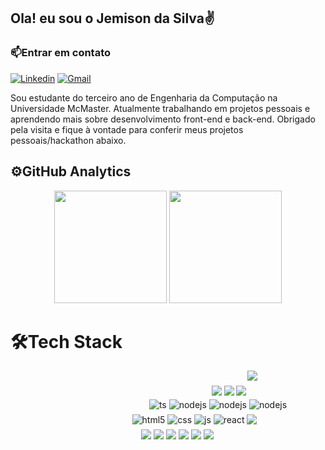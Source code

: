 ## Ola! eu sou o Jemison da Silva✌️

### 📫Entrar em contato
[![Linkedin](https://img.shields.io/badge/LinkedIn-0077B5?style=for-the-badge&logo=linkedin&logoColor=white)](https://www.google.com.br/) 
[![Gmail](https://img.shields.io/badge/Gmail-D14836?style=for-the-badge&logo=gmail&logoColor=white)](https://www.google.com.br/dashboard)

Sou estudante do terceiro ano de Engenharia da Computação na Universidade McMaster. Atualmente trabalhando em projetos pessoais e aprendendo mais sobre desenvolvimento front-end e back-end. Obrigado pela visita e fique à vontade para conferir meus projetos pessoais/hackathon abaixo.

<h2>⚙️GitHub Analytics</h2>
<div align="center">
  <img height="180em" src="https://github-readme-stats.vercel.app/api?username=DevSilva-BR&show_icons=true&theme=dark&include_all_commits=true&count_private=true"/>
  <img height="180em" src="https://github-readme-stats.vercel.app/api/top-langs/?username=anuraghazra&layout=compact&langs_count=7&theme=dark"/>
</div>



# 🛠️Tech Stack
<center>
<div style="margin-top:5px;padding-inline-start: 270px;justify-content: center;">
<img align="center" src="https://img.shields.io/badge/React_Native-20232A?style=for-the-badge&logo=react&logoColor=61DAFB">
</div>
<div style="margin-top:5px;padding-inline-start: 195px" >
<img align="center" src="https://img.shields.io/badge/MySQL-005C84?style=for-the-badge&logo=mysql&logoColor=white">
<img align="center" src="https://img.shields.io/badge/MongoDB-4EA94B?style=for-the-badge&logo=mongodb&logoColor=fff">
<img align="center" src="https://img.shields.io/badge/firebase-ffca28?style=for-the-badge&logo=firebase&logoColor=black">
</div>
<!---- black--->
<div style="margin-top:5px;padding-inline-start: 160px">
   <img align="center" alt="ts" src="https://img.shields.io/badge/TypeScript-007ACC?style=for-the-badge&logo=typescript&logoColor=white" /> 
   <img align="center" alt="nodejs" src="https://img.shields.io/badge/Node.js-43853D?style=for-the-badge&logo=node.js&logoColor=white" />
   <img align="center" alt="nodejs" src="https://img.shields.io/badge/PHP-777BB4?style=for-the-badge&logo=php&logoColor=white" />
<img align="center" alt="nodejs" src="https://img.shields.io/badge/C%23-fff?style=for-the-badge&logo=c-sharp&logoColor=5C2D91" />
</div>
<!---- web--->
<div style="display: inline_block;padding-inline-start: 85px;margin-top:5px;">
 <img align="center" alt="html5" src="https://img.shields.io/badge/HTML5-E34F26?style=for-the-badge&logo=html5&logoColor=white" /> 
 <img align="center" alt="css" src="https://img.shields.io/badge/CSS3-1572B6?style=for-the-badge&logo=css3&logoColor=white" /> 
 <img align="center" alt="js" src="https://img.shields.io/badge/JavaScript-F7DF1E?style=for-the-badge&logo=javascript&logoColor=black" />
 <img align="center" alt="react" src="https://img.shields.io/badge/React-20232A?style=for-the-badge&logo=react&logoColor=61DAFB" /> 
 <img  align="center" src="https://img.shields.io/badge/Bootstrap-563D7C?style=for-the-badge&logo=bootstrap&logoColor=white"> 
</div><!---- infra--->
<div style="margin-top:5px; padding-inline-start: 30px">
<img align="center" src="https://img.shields.io/badge/Expo-1B1F23?style=for-the-badge&logo=expo&logoColor=white">
<img align="center" src="https://img.shields.io/badge/GIT-E44C30?style=for-the-badge&logo=git&logoColor=white">
<img align="center" src="https://img.shields.io/badge/Trello-0052CC?style=for-the-badge&logo=trello&logoColor=white">
<img align="center" src="https://img.shields.io/badge/Visual_Studio_Code-0078D4?style=for-the-badge&logo=visual%20studio%20code&logoColor=white">
<img align="center" src="https://img.shields.io/badge/Figma-F24E1E?style=for-the-badge&logo=figma&logoColor=white">
<img align="center" src="https://img.shields.io/badge/Canva-%2300C4CC.svg?&style=for-the-badge&logo=Canva&logoColor=white">
</div>
   </center>
 
